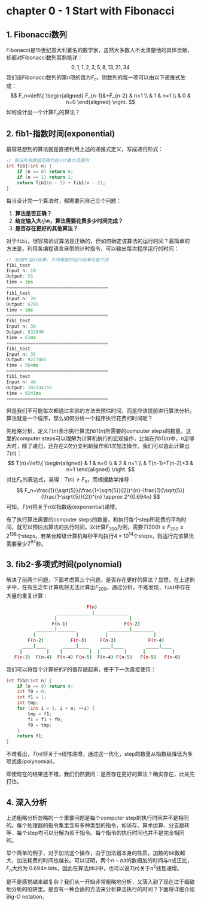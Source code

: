 # chapter 0 - 1 Start with Fibonacci

## 1. Fibonacci数列

Fibonacci是15世纪意大利著名的数学家，虽然大多数人不太清楚他的具体贡献，却都对Fibonacci数列耳熟能详：
$$
0,1,1,2,3,5,8,13,21,34
$$
我们设Fibonacci数列的第$n$项的值为$F_n$，则数列的每一项可以由以下递推式生成：
$$
F_n=\left\{
\begin{aligned}
 F_{n-1}&+F_{n-2} & n>1 \\
& 1 & n=1 \\
& 0 & n=0
\end{aligned}
\right.
$$
如何设计出一个计算$F_n$的算法？

## 2.  fib1-指数时间(exponential)

最容易想到的算法就是直接利用上述的递推式定义，写成递归形式：

```c++
// 假设所有数值范围均在int最大范围内
int fib1(int n) {
	if (n == 0) return 0;
	if (n == 1) return 1;
	return fib1(n - 1) + fib1(n - 2);
}
```

每当设计完一个算法时，都需要问自己三个问题：

1. **算法是否正确？**
2. **给定输入大小$n$，算法需要花费多少时间完成？**
3. **是否存在更好的其他算法？**

对于`fib1`，很容易验证算法是正确的，但如何确定该算法的运行时间？最简单的方法是，利用各编程语言自带的计时指令，可以输出每次程序运行的时间：

```c++
// 本地PC运行结果，不同电脑的运行结果可能不同
fib1_test
Input n: 10
Output: 55
time = 1ms
======================================
fib1_test
Input n: 20
Output: 6765
time = 1ms
======================================
fib1_test
Input n: 30
Output: 832040
time = 61ms
======================================
fib1_test
Input n: 35
Output: 9227465
time = 564ms
======================================
fib1_test
Input n: 40
Output: 102334155
time = 6241ms
======================================
```

但是我们不可能每次都通过实验的方法去预估时间，而是应该提前进行算法分析。算法就是一个程序，那么如何分析一个程序执行花费的时间呢？

先粗略分析，定义$T(n)$表示执行算法$fib1(n)$所需要的computer steps的数量。这里的computer steps可以理解为计算机执行的宏观操作，比如在$fib1(n)$中，$n$足够大时，除了递归，还存在2次分支判断操作和1次加法操作。我们可以由此计算出$T(n)$：
$$
T(n)=\left\{
\begin{aligned}
& 1 & n=0 \\
& 2 & n=1 \\
& T(n-1)+T(n-2)+3 & n>1
\end{aligned}
\right.
$$
对比$F_n$的表达式，易得：$T(n)\geq F_n$，而根据数学推导：
$$
F_n=\frac{1}{\sqrt{5}}(\frac{1+\sqrt{5}}{2})^{n}-\frac{1}{\sqrt{5}}(\frac{1-\sqrt{5}}{2})^{n} \approx 2^{0.694n}
$$
可知，$T(n)$将关于$n$以指数级(exponential)递增。

有了执行算法需要的computer steps的数量，和执行每个step所花费的平均时间，就可以预估出算法的执行时间。以计算$F_{200}$为例，需要$T(200)\geq F_{200}\geq 2^{138}$个steps。若某台超级计算机每秒平均执行$4\times 10^{14}$个steps，则运行完该算法需要至少$2^{94}$秒。

## 3.  fib2-多项式时间(polynomial)

解决了前两个问题，下面考虑第三个问题，是否存在更好的算法？显然，在上述例子中，在有生之年计算机将无法计算出$F_{200}$。通过分析，不难发现，`fib1`中存在大量的重复计算：

```bash
                              F(n)
                   _____________|_____________
                  |                           |
                 F(n-1)                     F(n-2)
           _______|_______            ________|________
          |               |          |                 |
        F(n-2)          F(n-3)     F(n-3)            F(n-4)
      ____|____      _____|____    ____|____        _____|____
     |         |    |          |  |         |      |          |
   F(n-3)  F(n-4)  F(n-4) F(n-5)  F(n-4) F(n-5)   F(n-5)   F(n-6)                  
```

我们可以将每个计算好的$F$的值存储起来，便于下一次直接使用：

```c++
int fib2(int n) {
	if (n == 0) return 0;
	int f0 = 0;
	int f1 = 1;
	int tmp;
	for (int i = 1; i < n; ++i) {
		tmp = f1;
		f1 = f1 + f0;
		f0 = tmp;
	}
	return f1;
}
```

不难看出，$T(n)$将关于$n$线性递增。通过这一优化，step的数量从指数级降低为多项式级(polynomial)。

即使现在的结果还不错，我们仍然要问：是否存在更好的算法？确实存在，此处先打住。

## 4. 深入分析

上述粗略分析忽略的一个重要问题是每个computer step的执行时间并不是相同的。每个处理器的指令集里含有多种类型的指令，如访存、算术运算、分支跳转等，每个step均可以分解为若干指令。每个指令的执行时间也并不是完全相同的。

举个简单的例子，对于加法这个操作，由于加法器本身的性质，加数的bit数越大，加法耗费的时间也越长。可以证明，两个$n-bit$的数相加的时间与$n$成正比，$F_n$大约为 $0.694n$ bits，因此在算法$fib2$中，也可以说$T(n)$关于$n^2$线性递增。

是不是感觉越来越复杂？我们从一开始非常粗略地分析，又落入到了现在过于细致地分析的陷阱里。是否有一种合适的方法来分析算法执行的时间？下面将详细介绍Big-$O$ notation。
































